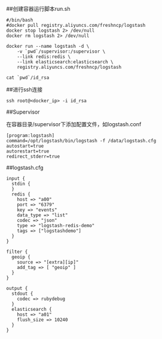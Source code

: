 ##创建容器运行脚本run.sh

    #/bin/bash
    #docker pull registry.aliyuncs.com/freshncp/logstash
    docker stop logstash 2> /dev/null
    docker rm logstash 2> /dev/null

    docker run --name logstash -d \
        -v `pwd`/supervisor:/supervisor \
        --link redis:redis \
        --link elasticsearch:elasticsearch \
        registry.aliyuncs.com/freshncp/logstash

    cat `pwd`/id_rsa

##进行ssh连接

    ssh root@<docker_ip> -i id_rsa

##Supervisor

在容器目录/supervisor下添加配置文件，如logstash.conf

    [program:logstash]
    command=/opt/logstash/bin/logstash -f /data/logstash.cfg
    autostart=true
    autorestart=true
    redirect_stderr=true

##logstash.cfg

    input {
      stdin {
      }
      redis {
        host => "a00"
        port => "6379"
        key => "events"
        data_type => "list"
        codec => "json"
        type => "logstash-redis-demo"
        tags => ["logstashdemo"]
      }
    }

    filter {
      geoip {
        source => "[extra][ip]"
        add_tag => [ "geoip" ]
      }
    }

    output {
      stdout {
        codec => rubydebug
      }
      elasticsearch {
        host => "a01"
        flush_size => 10240
      }
    }